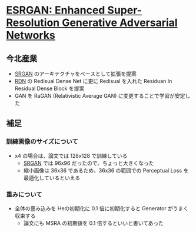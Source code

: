 # [ESRGAN: Enhanced Super-Resolution Generative Adversarial Networks](https://arxiv.org/abs/1809.00219)

## 今北産業

* [SRGAN](../SRGAN/) のアーキテクチャをベースとして拡張を提案
* [RDN](../RDN/) の Redisual Dense Net に更に Redisual を入れた Residuan In Residual Dense Block を提案
* GAN を RaGAN (Relativistic Average GAN) に変更することで学習が安定した

## 補足

### 訓練画像のサイズについて

* x4 の場合は、論文では 128x128 で訓練している
  * [SRGAN](../SRGAN/) では 96x96 だったので、ちょっと大きくなった
  * 縮小画像は 36x36 であるため、36x36 の範囲での Perceptual Loss を最適化しているといえる

### 重みについて

* 全体の畳み込みを Heの初期化に 0.1 倍に初期化すると Generator がうまく収束する
  * 論文にも MSRA の初期値を 0.1 倍するといいと書いてあった
